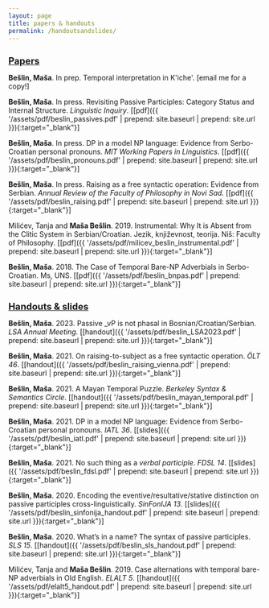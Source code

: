 ```yaml
---
layout: page
title: papers & handouts
permalink: /handoutsandslides/
---
```

<h1 style="font-size:130%;"><strong><u>Papers</u></strong></h1>

<strong>Bešlin, Maša</strong>. In prep. Temporal interpretation in K'iche'. \[email me for a copy!\]

<strong>Bešlin, Maša</strong>. In press. Revisiting Passive Participles: Category Status and Internal Structure. _Linguistic Inquiry_. \[[pdf]({{ '/assets/pdf/beslin_passives.pdf' | prepend: site.baseurl | prepend: site.url }}){:target="\_blank"}\]

<strong>Bešlin, Maša</strong>. In press. DP in a model NP language: Evidence from Serbo-Croatian personal pronouns. _MIT Working Papers in Linguistics_. \[[pdf]({{ '/assets/pdf/beslin_pronouns.pdf' | prepend: site.baseurl | prepend: site.url }}){:target="\_blank"}\]

<strong>Bešlin, Maša</strong>. In press. Raising as a free syntactic operation: Evidence from Serbian. _Annual Review of the Faculty of Philosophy in Novi Sad_. \[[pdf]({{ '/assets/pdf/beslin_raising.pdf' | prepend: site.baseurl | prepend: site.url }}){:target="\_blank"}\]

Milićev, Tanja and <strong>Maša Bešlin</strong>. 2019. Instrumental: Why It is Absent from the Clitic System in Serbian/Croatian. Jezik, književnost, teorija. Niš: Faculty of Philosophy. \[[pdf]({{ '/assets/pdf/milicev_beslin_instrumental.pdf' | prepend: site.baseurl | prepend: site.url }}){:target="\_blank"}\]

<strong>Bešlin, Maša</strong>. 2018. The Case of Temporal Bare-NP Adverbials in Serbo-Croatian. Ms, UNS. \[[pdf]({{ '/assets/pdf/beslin_bnpas.pdf' | prepend: site.baseurl | prepend: site.url }}){:target="\_blank"}\]


<h1 style="font-size:130%;"><strong><u>Handouts & slides</u></strong></h1>

<strong>Bešlin, Maša</strong>. 2023. Passive _vP is not phasal in Bosnian/Croatian/Serbian. _LSA Annual Meeting_. \[[handout]({{ '/assets/pdf/beslin_LSA2023.pdf' | prepend: site.baseurl | prepend: site.url }}){:target="\_blank"}\]

<strong>Bešlin, Maša</strong>. 2021. On raising-to-subject as a free syntactic operation. _ÖLT 46_. \[[handout]({{ '/assets/pdf/beslin_raising_vienna.pdf' | prepend: site.baseurl | prepend: site.url }}){:target="\_blank"}\]

<strong>Bešlin, Maša</strong>. 2021. A Mayan Temporal Puzzle. _Berkeley Syntax & Semantics Circle_. \[[handout]({{ '/assets/pdf/beslin_mayan_temporal.pdf' | prepend: site.baseurl | prepend: site.url }}){:target="\_blank"}\]

<strong>Bešlin, Maša</strong>. 2021. DP in a model NP language: Evidence from Serbo-Croatian personal pronouns. _IATL 36_. \[[slides]({{ '/assets/pdf/beslin_iatl.pdf' | prepend: site.baseurl | prepend: site.url }}){:target="\_blank"}\]

<strong>Bešlin, Maša</strong>. 2021. No such thing as a _verbal participle_. _FDSL 14_. \[[slides]({{ '/assets/pdf/beslin_fdsl.pdf' | prepend: site.baseurl | prepend: site.url }}){:target="\_blank"}\]


<strong>Bešlin, Maša</strong>. 2020. Encoding the eventive/resultative/stative distinction on passive participles cross-linguistically.
_SinFonIJA 13_. \[[slides]({{ '/assets/pdf/beslin_sinfonija_handout.pdf' | prepend: site.baseurl | prepend: site.url }}){:target="\_blank"}\]

<strong>Bešlin, Maša</strong>. 2020. What’s in a name? The syntax of passive participles. _SLS 15_. \[[handout]({{ '/assets/pdf/beslin_sls_handout.pdf' | prepend: site.baseurl | prepend: site.url }}){:target="\_blank"}\]

Milićev, Tanja and <strong>Maša Bešlin</strong>. 2019. Case alternations with temporal bare-NP adverbials in Old English. _ELALT 5_. \[[handout]({{ '/assets/pdf/elalt5_handout.pdf' | prepend: site.baseurl | prepend: site.url }}){:target="\_blank"}\]